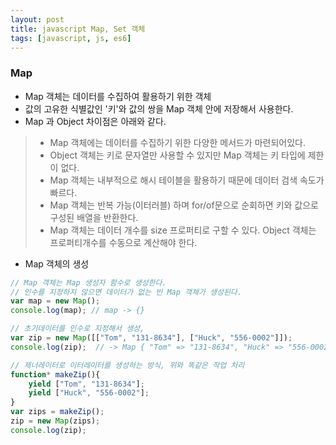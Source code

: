 ```yaml
---
layout: post
title: javascript Map, Set 객체
tags: [javascript, js, es6]
---
```



### Map
* Map 객체는 데이터를 수집하여 활용하기 위한 객체
* 값의 고유한 식별값인 '키'와 값의 쌍을 Map 객체 안에 저장해서 사용한다.
* Map 과 Object 차이점은 아래와 같다.
> * Map 객체에는 데이터를 수집하기 위한 다양한 메서드가 마련되어있다.
> * Object 객체는 키로 문자열만 사용할 수 있지만 Map 객체는 키 타입에 제한이 없다.
> * Map 객체는 내부적으로 해시 테이블을 활용하기 때문에 데이터 검색 속도가 빠르다.
> * Map 객체는 반복 가능(이터러블) 하며 for/of문으로 순회하면 키와 값으로 구성된 배열을 반환한다.
> * Map 객체는 데이터 개수를 size 프로퍼티로 구할 수 있다. Object 객체는 프로퍼티개수를 수동으로 계산해야 한다.

* Map 객체의 생성

```javascript
// Map 객체는 Map 생성자 함수로 생성한다. 
// 인수를 지정하지 않으면 데이터가 없는 빈 Map 객체가 생성된다.
var map = new Map();
console.log(map); // map -> {}

// 초기데이터를 인수로 지정해서 생성,
var zip = new Map([["Tom", "131-8634"], ["Huck", "556-0002"]]);
console.log(zip);  // -> Map { "Tom" => "131-8634", "Huck" => "556-0002" }

// 제너레이터로 이터레이터를 생성하는 방식, 위와 똑같은 작업 처리
function* makeZip(){
    yield ["Tom", "131-8634"];
    yield ["Huck", "556-0002"];
}
var zips = makeZip();
zip = new Map(zips);
console.log(zip);
```

